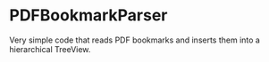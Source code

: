 # PDFBookmarkParser
Very simple code that reads PDF bookmarks and inserts them into a hierarchical TreeView.
